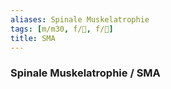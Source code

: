 ```yaml
---
aliases: Spinale Muskelatrophie
tags: [m/m30, f/🧠, f/🦄]
title: SMA
---
```

### Spinale Muskelatrophie / SMA
